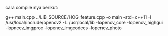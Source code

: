 cara compile nya berikut:

g++ main.cpp ../LIB_SOURCE/HOG_feature.cpp -o main -std=c++11 -I /usr/local/include/opencv2 -L /usr/local/lib -lopencv_core -lopencv_highgui -lopnecv_imgproc -lopencv_imgcodecs -lopencv_photo
